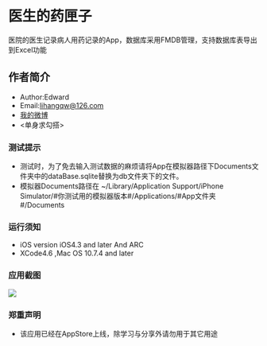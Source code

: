 医生的药匣子
===================================================================

医院的医生记录病人用药记录的App，数据库采用FMDB管理，支持数据库表导出到Excel功能

作者简介
--------------------------------------------------------------------
* Author:Edward  
* Email:lihangqw@126.com <br />
* [我的微博](http://weibo.com/u/2715944641?wvr=5&)<br />
* <单身求勾搭>

###	测试提示
* 测试时，为了免去输入测试数据的麻烦请将App在模拟器路径下Documents文件夹中的dataBase.sqlite替换为db文件夹下的文件。<br />
* 模拟器Documents路径在 ~/Library/Application Support/iPhone Simulator/#你测试用的模拟器版本#/Applications/#App文件夹#/Documents

### 运行须知
* iOS version iOS4.3 and later And ARC <br />
* XCode4.6 ,Mac OS 10.7.4 and later

### 应用截图
![ ](https://github.com/edwardean/Med/blob/master/Med/jieping.png?raw=true)


### 郑重声明
* 该应用已经在AppStore上线，除学习与分享外请勿用于其它用途